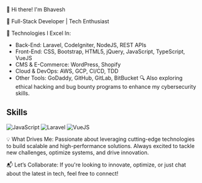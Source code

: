 👋 Hi there! I'm Bhavesh

🌟 Full-Stack Developer | Tech Enthusiast

🔧 Technologies I Excel In:

- Back-End: Laravel, CodeIgniter, NodeJS, REST APIs
- Front-End: CSS, Bootstrap, HTML5, jQuery, JavaScript, TypeScript, VueJS
- CMS & E-Commerce: WordPress, Shopify
- Cloud & DevOps: AWS, GCP, CI/CD, TDD
- Other Tools: GoDaddy, GitHub, GitLab, BitBucket
🔍 Also exploring ethical hacking and bug bounty programs to enhance my cybersecurity skills.

## Skills

![JavaScript](https://img.shields.io/badge/JavaScript-Expert-yellow)
![Laravel](https://img.shields.io/badge/Laravel-Advanced-blue)
![VueJS](https://img.shields.io/badge/VueJS-Intermediate-brightgreen)

💡 What Drives Me: Passionate about leveraging cutting-edge technologies to build scalable and high-performance solutions. Always excited to tackle new challenges, optimize systems, and drive innovation.

📬 Let’s Collaborate: If you're looking to innovate, optimize, or just chat about the latest in tech, feel free to connect!
